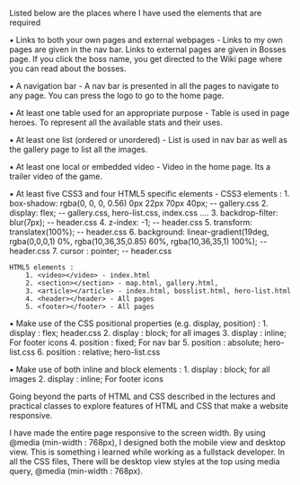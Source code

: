 Listed below are the places where I have used the elements that are required

▪ Links to both your own pages and external webpages - Links to my own pages are given in the nav bar. Links to external pages are given in Bosses page. If you click the boss name, you get directed to the Wiki page where you can read about the bosses.

▪ A navigation bar - A nav bar is presented in all the pages to navigate to any page. You can press the logo to go to the home page.

▪ At least one table used for an appropriate purpose - Table is used in page heroes. To represent all the available stats and their uses. 

▪ At least one list (ordered or unordered) - List is used in nav bar as well as the gallery page to list all the images. 

▪ At least one local or embedded video - Video in the home page. Its a trailer video of the game.

▪ At least five CSS3 and four HTML5 specific elements - 
    CSS3 elements : 
        1. box-shadow: rgba(0, 0, 0, 0.56) 0px 22px 70px 40px; -- gallery.css
        2. display: flex; -- gallery.css, hero-list.css, index.css ....
        3. backdrop-filter: blur(7px); -- header.css
        4. z-index: -1; -- header.css
        5. transform: translatex(100%); -- header.css
        6. background: linear-gradient(19deg, rgba(0,0,0,1) 0%, rgba(10,36,35,0.85) 60%, rgba(10,36,35,1) 100%); -- header.css
        7. cursor : pointer; -- header.css

    HTML5 elements :
        1. <video></video> - index.html
        2. <section></section> - map.html, gallery.html, 
        3. <article></article> - index.html, bosslist.html, hero-list.html
        4. <header></header> - All pages
        5. <footer></footer> - All pages  

▪ Make use of the CSS positional properties (e.g. display, position) : 
        1. display : flex; header.css
        2. display : block; for all images
        3. display : inline; For footer icons
        4. position : fixed; For nav bar
        5. position : absolute; hero-list.css
        6. position : relative; hero-list.css

▪ Make use of both inline and block elements : 
        1. display : block; for all images
        2. display : inline; For footer icons



Going beyond the parts of HTML and CSS described in the lectures and practical classes to explore features of HTML and CSS that make a website responsive.

I have made the entire page responsive to the screen width. By using @media (min-width : 768px), I designed both the mobile view and desktop view. This is something i learned while working as a fullstack developer. In all the CSS files, There will be desktop view styles at the top using media query, @media (min-width : 768px).

